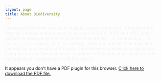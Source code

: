 ```yaml
---
layout: page
title: About Biodiversity
---
```


<span style="color:#f2f2f0">
I analyzed data from various biological suveys conducted in Anglers Park, Virginia. I looked at three specific surveys in 2008, 2010,
and 2015, with respect to observations of amphibians and reptiles. _A. americanus_, _D. fuscus_, _E. cirrigera_, and _N. sipedon_ were
four species that indicated the relative biodiversity of the park. The biodiversity index was calculated using the inverse Simpson index.
</span>

<span style="color:#f2f2f0">
I completed this project for school. It was the individual investigation for IB Biology HL.
</span>

<object data="https://github.com/cakoch10/cakoch10.github.io/blob/master/Anglers_Park_Article_Updated.pdf" type="application/pdf" width="300" height="200">
 
  <p>It appears you don't have a PDF plugin for this browser. <a href="Anglers_Park_Article_Updated.pdf">Click here to
  download the PDF file.</a></p>
  
</object>
